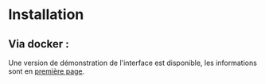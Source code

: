 # Installation

## Via docker :

Une version de démonstration de l'interface est disponible, les informations sont
en [première page](/docs/presentation/introduction#d%C3%A9monstration).
